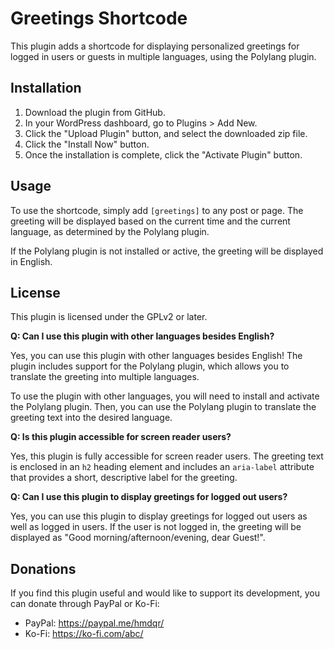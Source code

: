 # Greetings Shortcode

This plugin adds a shortcode for displaying personalized greetings for logged in users or guests in multiple languages, using the Polylang plugin. 

## Installation

1. Download the plugin from GitHub.
2. In your WordPress dashboard, go to Plugins > Add New.
3. Click the "Upload Plugin" button, and select the downloaded zip file.
4. Click the "Install Now" button.
5. Once the installation is complete, click the "Activate Plugin" button.

## Usage

To use the shortcode, simply add `[greetings]` to any post or page. 
The greeting will be displayed based on the current time and the current language, as determined by the Polylang plugin.

If the Polylang plugin is not installed or active, the greeting will be displayed in English.

## License

This plugin is licensed under the GPLv2 or later.




**Q: Can I use this plugin with other languages besides English?**

Yes, you can use this plugin with other languages besides English! The plugin includes support for the Polylang plugin, which allows you to translate the greeting into multiple languages.

To use the plugin with other languages, you will need to install and activate the Polylang plugin. 
Then, you can use the Polylang plugin to translate the greeting text into the desired language.

**Q: Is this plugin accessible for screen reader users?**

Yes, this plugin is fully accessible for screen reader users. 
The greeting text is enclosed in an `h2` heading element and includes an `aria-label` attribute that provides a short, descriptive label for the greeting.

**Q: Can I use this plugin to display greetings for logged out users?**

Yes, you can use this plugin to display greetings for logged out users as well as logged in users. 
If the user is not logged in, the greeting will be displayed as "Good morning/afternoon/evening, dear Guest!".

## Donations

If you find this plugin useful and would like to support its development, you can donate through PayPal or Ko-Fi:

- PayPal: https://paypal.me/hmdqr/
- Ko-Fi: https://ko-fi.com/abc/
